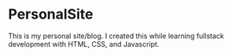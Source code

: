 # PersonalSite
This is my personal site/blog. I created this while learning fullstack development with HTML, CSS, and Javascript.
